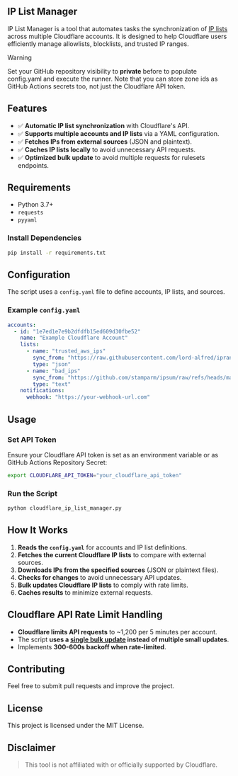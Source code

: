 ## IP List Manager
IP List Manager is a tool that automates tasks the synchronization of [IP lists](https://developers.cloudflare.com/waf/tools/lists/custom-lists/) across multiple Cloudflare accounts. It is designed to help Cloudflare users efficiently manage allowlists, blocklists, and trusted IP ranges.

> [!WARNING]
> Set your GitHub repository visibility to **private** before to populate config.yaml and execute the runner. Note that you can store zone ids as GitHub Actions secrets too, not just the Cloudflare API token.

## Features
- ✅ **Automatic IP list synchronization** with Cloudflare's API.
- ✅ **Supports multiple accounts and IP lists** via a YAML configuration.
- ✅ **Fetches IPs from external sources** (JSON and plaintext).
- ✅ **Caches IP lists locally** to avoid unnecessary API requests.
- ✅ **Optimized bulk update** to avoid multiple requests for rulesets endpoints.

## Requirements
- Python 3.7+
- `requests`
- `pyyaml`

### Install Dependencies
```sh
pip install -r requirements.txt
```

## Configuration
The script uses a `config.yaml` file to define accounts, IP lists, and sources.

### Example `config.yaml`
```yaml
accounts:
  - id: "1e7ed1e7e9b2dfdfb15ed609d30fbe52"
    name: "Example Cloudflare Account"
    lists:
      - name: "trusted_aws_ips"
        sync_from: "https://raw.githubusercontent.com/lord-alfred/ipranges/main/aws.json"
        type: "json"
      - name: "bad_ips"
        sync_from: "https://github.com/stamparm/ipsum/raw/refs/heads/master/levels/3.txt"
        type: "text"
    notifications:
      webhook: "https://your-webhook-url.com"
```

## Usage
### Set API Token
Ensure your Cloudflare API token is set as an environment variable or as GitHub Actions Repository Secret:
```sh
export CLOUDFLARE_API_TOKEN="your_cloudflare_api_token"
```

### Run the Script
```sh
python cloudflare_ip_list_manager.py
```

## How It Works
1. **Reads the `config.yaml`** for accounts and IP list definitions.
2. **Fetches the current Cloudflare IP lists** to compare with external sources.
3. **Downloads IPs from the specified sources** (JSON or plaintext files).
4. **Checks for changes** to avoid unnecessary API updates.
5. **Bulk updates Cloudflare IP lists** to comply with rate limits.
6. **Caches results** to minimize external requests.

## Cloudflare API Rate Limit Handling
- **Cloudflare limits API requests** to ~1,200 per 5 minutes per account.
- The script **uses a [single bulk update](https://developers.cloudflare.com/ruleset-engine/rulesets-api/#limits) instead of multiple small updates**.
- Implements **300-600s backoff when rate-limited**.

## Contributing
Feel free to submit pull requests and improve the project.

## License
This project is licensed under the MIT License.

## Disclaimer
> This tool is not affiliated with or officially supported by Cloudflare.

